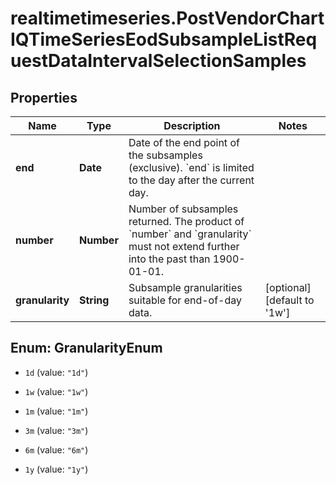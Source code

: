 # realtimetimeseries.PostVendorChartIQTimeSeriesEodSubsampleListRequestDataIntervalSelectionSamples

## Properties

Name | Type | Description | Notes
------------ | ------------- | ------------- | -------------
**end** | **Date** | Date of the end point of the subsamples (exclusive). &#x60;end&#x60; is limited to the day after the current day. | 
**number** | **Number** | Number of subsamples returned. The product of &#x60;number&#x60; and &#x60;granularity&#x60; must not extend further into the past than 1900-01-01. | 
**granularity** | **String** | Subsample granularities suitable for end-of-day data. | [optional] [default to &#39;1w&#39;]



## Enum: GranularityEnum


* `1d` (value: `"1d"`)

* `1w` (value: `"1w"`)

* `1m` (value: `"1m"`)

* `3m` (value: `"3m"`)

* `6m` (value: `"6m"`)

* `1y` (value: `"1y"`)




